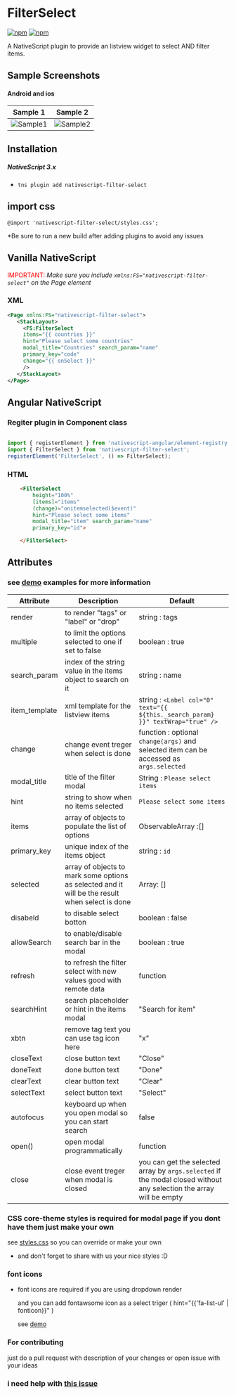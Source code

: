 
# FilterSelect 
[![npm](https://img.shields.io/npm/v/nativescript-filter-select.svg?maxAge=2592000?style=plastic)](https://www.npmjs.com/package/nativescript-filter-select)
[![npm](https://img.shields.io/npm/dt/nativescript-filter-select.svg?maxAge=2592000?style=plastic)](https://www.npmjs.com/package/nativescript-filter-select)

A NativeScript plugin to provide an listview widget to select AND filter items.
## Sample Screenshots

#### Android and ios

Sample 1 |  Sample 2
-------- | ---------
![Sample1](http://codeobia.com/screenshots/filter-label.gif) | ![Sample2](http://codeobia.com/screenshots/ios-filter-select.gif)
## Installation

##### NativeScript 3.x
- `tns plugin add nativescript-filter-select`

## import css  
` @import 'nativescript-filter-select/styles.css'; `

*Be sure to run a new build after adding plugins to avoid any issues
## Vanilla NativeScript

 <span style="color:red">IMPORTANT: </span>*Make sure you include `xmlns:FS="nativescript-filter-select"` on the Page element*

### XML
```XML
<Page xmlns:FS="nativescript-filter-select">
   <StackLayout>     
     <FS:FilterSelect 
     items="{{ countries }}"
     hint="Please select some countries" 
     modal_title="Countries" search_param="name" 
     primary_key="code" 
     change="{{ onSelect }}"
     />
   </StackLayout>
</Page>
```
## Angular NativeScript
### Regiter plugin in Component class

```JAVASCRIPT

import { registerElement } from 'nativescript-angular/element-registry';
import { FilterSelect } from 'nativescript-filter-select';
registerElement('FilterSelect', () => FilterSelect);

```

### HTML
```HTML
    <FilterSelect 
        height="100%"
        [items]="items"
        (change)="onitemselected($event)"
        hint="Please select some items" 
        modal_title="item" search_param="name" 
        primary_key="id">

    </FilterSelect>
```




## Attributes

### see [demo](https://github.com/moayadnajd/nativescript-filter-select/tree/master/demo) examples for more information

| Attribute |                               Description                    |Default 
| ------------- | ------------------------------------------------------- |--------
|   render      | to render  "tags" or "label" or "drop"                  | string : tags 
|   multiple    | to limit the options selected to one if set to false       | boolean : true
|search_param| index  of the string value in the items object to search on it  |string : name
|item_template|xml template for the listview items | string : `<Label col="0" text="{{ ${this._search_param} }}" textWrap="true" />`
|change| change event  treger when select is done | function : optional `change(args)` and selected item can be accessed as `args.selected`
|modal_title|title of the filter modal | String : `Please select items`
|hint|string to show when no items selected |`Please select some items`
|items|array of objects to populate the list of options | ObservableArray :[]
|primary_key|unique index of the items object | string : `id`
|selected|array of objects to mark some options as selected and it will be the result when select is done | Array: []
|disabeld| to disable select botton | boolean : false
|allowSearch| to enable/disable search bar in the modal | boolean : true
|refresh| to refresh the filter select with new values good with remote data | function
|searchHint | search placeholder or hint in the items modal | "Search for item"
|xbtn| remove tag text you can use tag icon here | "x"
|closeText| close button text | "Close"
|doneText| done button text | "Done"
|clearText| clear button text | "Clear"
|selectText| select button text | "Select"
| autofocus | keyboard up when you open modal so you can start search | false
| open() | open modal programmatically | function
|close| close event  treger when modal is closed  | you can get the selected array by `args.selected` if the modal closed without any selection the array will be empty  


### CSS core-theme styles is required for modal page if you dont have them just make your own 

see [styles.css](https://github.com/moayadnajd/nativescript-filter-select/blob/master/styles.css) so you can override or make your own 

* and don't forget to share with us your nice styles :D

### font icons 

* font icons are required if you are using dropdown render

  and you can add fontawsome icon as a select triger ( hint="{{'fa-list-ul' | fonticon}}" ) 
  
  see [demo](https://github.com/moayadnajd/nativescript-filter-select/tree/master/demo)

### For contributing 
just do a pull request with description of your changes or open issue with your ideas 

### i need help with [this issue](https://github.com/moayadnajd/nativescript-filter-select/issues/5)





